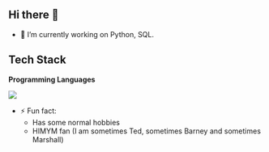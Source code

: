 ## Hi there 👋

- 🔭 I’m currently working on Python, SQL.

## Tech Stack

**Programming Languages**
<p align="left">
    <img src="https://cdn.jsdelivr.net/gh/devicons/devicon@latest/icons/python/python-original.svg" />
</p>

- ⚡ Fun fact:
    - Has some normal hobbies
    - HIMYM fan (I am sometimes Ted, sometimes Barney and sometimes Marshall)

<!--
**PhyoWinko/PhyoWinko** is a ✨ _special_ ✨ repository because its `README.md` (this file) appears on your GitHub profile.

Here are some ideas to get you started:

- 🔭 I’m currently working on ...
- 🌱 I’m currently learning ...
- 👯 I’m looking to collaborate on ...
- 🤔 I’m looking for help with ...
- 💬 Ask me about ...
- 📫 How to reach me: ...
- 😄 Pronouns: ...
- ⚡ Fun fact: ...
-->
